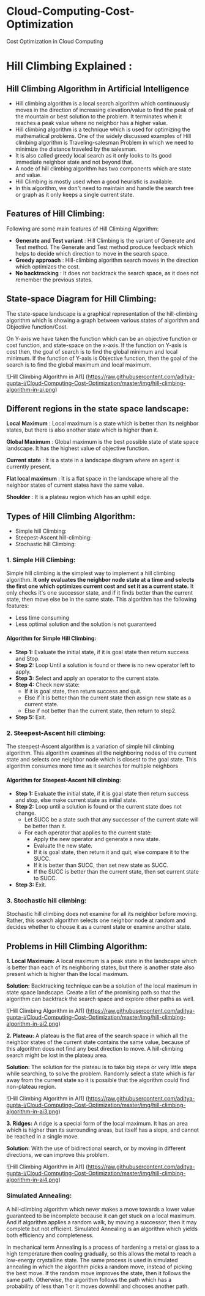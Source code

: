 # Cloud-Computing-Cost-Optimization
Cost Optimization in Cloud Computing 


# Hill Climbing Explained : 

## Hill Climbing Algorithm in Artificial Intelligence
- Hill climbing algorithm is a local search algorithm which continuously moves in the direction of increasing elevation/value to find the peak of the mountain or best solution to the problem. It terminates when it reaches a peak value where no neighbor has a higher value.
- Hill climbing algorithm is a technique which is used for optimizing the mathematical problems. One of the widely discussed examples of Hill climbing algorithm is Traveling-salesman Problem in which we need to minimize the distance traveled by the salesman.
- It is also called greedy local search as it only looks to its good immediate neighbor state and not beyond that.
- A node of hill climbing algorithm has two components which are state and value.
- Hill Climbing is mostly used when a good heuristic is available.
- In this algorithm, we don't need to maintain and handle the search tree or graph as it only keeps a single current state.

## Features of Hill Climbing:
Following are some main features of Hill Climbing Algorithm:

- **Generate and Test variant** : Hill Climbing is the variant of Generate and Test method. The Generate and Test method produce feedback which helps to decide which direction to move in the search space.
- **Greedy approach** : Hill-climbing algorithm search moves in the direction which optimizes the cost.
- **No backtracking** : It does not backtrack the search space, as it does not remember the previous states.
## State-space Diagram for Hill Climbing:
The state-space landscape is a graphical representation of the hill-climbing algorithm which is showing a graph between various states of algorithm and Objective function/Cost.

On Y-axis we have taken the function which can be an objective function or cost function, and state-space on the x-axis. If the function on Y-axis is cost then, the goal of search is to find the global minimum and local minimum. If the function of Y-axis is Objective function, then the goal of the search is to find the global maximum and local maximum.

![Hill Climbing Algorithm in AI1]
(https://raw.githubusercontent.com/aditya-gupta-i/Cloud-Computing-Cost-Optimization/master/img/hill-climbing-algorithm-in-ai.png)

## Different regions in the state space landscape:
**Local Maximum** : Local maximum is a state which is better than its neighbor states, but there is also another state which is higher than it.

**Global Maximum** : Global maximum is the best possible state of state space landscape. It has the highest value of objective function.

**Current state** : It is a state in a landscape diagram where an agent is currently present.

**Flat local maximum** : It is a flat space in the landscape where all the neighbor states of current states have the same value.

**Shoulder** : It is a plateau region which has an uphill edge.

## Types of Hill Climbing Algorithm:
- Simple hill Climbing:
- Steepest-Ascent hill-climbing:
- Stochastic hill Climbing:

### 1. Simple Hill Climbing:
Simple hill climbing is the simplest way to implement a hill climbing algorithm. **It only evaluates the neighbor node state at a time and selects the first one which optimizes current cost and set it as a current state.** It only checks it's one successor state, and if it finds better than the current state, then move else be in the same state. This algorithm has the following features:

- Less time consuming
- Less optimal solution and the solution is not guaranteed
#### Algorithm for Simple Hill Climbing:
- **Step 1:** Evaluate the initial state, if it is goal state then return success and Stop.
- **Step 2:** Loop Until a solution is found or there is no new operator left to apply.
- **Step 3:** Select and apply an operator to the current state.
- **Step 4:** Check new state:
    - If it is goal state, then return success and quit.
    - Else if it is better than the current state then assign new state as a current state.
    - Else if not better than the current state, then return to step2.
- **Step 5:** Exit.
### 2. Steepest-Ascent hill climbing:
The steepest-Ascent algorithm is a variation of simple hill climbing algorithm. This algorithm examines all the neighboring nodes of the current state and selects one neighbor node which is closest to the goal state. This algorithm consumes more time as it searches for multiple neighbors

#### Algorithm for Steepest-Ascent hill climbing:
- **Step 1:** Evaluate the initial state, if it is goal state then return success and stop, else make current state as initial state.
- **Step 2:** Loop until a solution is found or the current state does not change.
    - Let SUCC be a state such that any successor of the current state will be better than it.
    - For each operator that applies to the current state:
        - Apply the new operator and generate a new state.
        - Evaluate the new state.
        - If it is goal state, then return it and quit, else compare it to the SUCC.
        - If it is better than SUCC, then set new state as SUCC.
        - If the SUCC is better than the current state, then set current state to SUCC.
- **Step 3:** Exit.
### 3. Stochastic hill climbing:
Stochastic hill climbing does not examine for all its neighbor before moving. Rather, this search algorithm selects one neighbor node at random and decides whether to choose it as a current state or examine another state.

## Problems in Hill Climbing Algorithm:
**1. Local Maximum:** A local maximum is a peak state in the landscape which is better than each of its neighboring states, but there is another state also present which is higher than the local maximum.

**Solution:** Backtracking technique can be a solution of the local maximum in state space landscape. Create a list of the promising path so that the algorithm can backtrack the search space and explore other paths as well.


![Hill Climbing Algorithm in AI1]
(https://raw.githubusercontent.com/aditya-gupta-i/Cloud-Computing-Cost-Optimization/master/img/hill-climbing-algorithm-in-ai2.png)


**2. Plateau:** A plateau is the flat area of the search space in which all the neighbor states of the current state contains the same value, because of this algorithm does not find any best direction to move. A hill-climbing search might be lost in the plateau area.

**Solution:** The solution for the plateau is to take big steps or very little steps while searching, to solve the problem. Randomly select a state which is far away from the current state so it is possible that the algorithm could find non-plateau region.


![Hill Climbing Algorithm in AI1]
(https://raw.githubusercontent.com/aditya-gupta-i/Cloud-Computing-Cost-Optimization/master/img/hill-climbing-algorithm-in-ai3.png)

**3. Ridges:** A ridge is a special form of the local maximum. It has an area which is higher than its surrounding areas, but itself has a slope, and cannot be reached in a single move.

**Solution:** With the use of bidirectional search, or by moving in different directions, we can improve this problem.


![Hill Climbing Algorithm in AI1]
(https://raw.githubusercontent.com/aditya-gupta-i/Cloud-Computing-Cost-Optimization/master/img/hill-climbing-algorithm-in-ai4.png)

### Simulated Annealing:
A hill-climbing algorithm which never makes a move towards a lower value guaranteed to be incomplete because it can get stuck on a local maximum. And if algorithm applies a random walk, by moving a successor, then it may complete but not efficient. Simulated Annealing is an algorithm which yields both efficiency and completeness.

In mechanical term Annealing is a process of hardening a metal or glass to a high temperature then cooling gradually, so this allows the metal to reach a low-energy crystalline state. The same process is used in simulated annealing in which the algorithm picks a random move, instead of picking the best move. If the random move improves the state, then it follows the same path. Otherwise, the algorithm follows the path which has a probability of less than 1 or it moves downhill and chooses another path.
